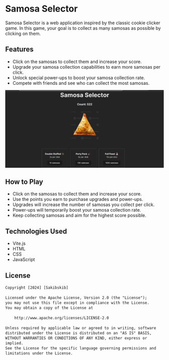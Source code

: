 # Samosa Selector

Samosa Selector is a web application inspired by the classic cookie clicker game. In this game, your goal is to collect as many samosas as possible by clicking on them.

## Features

- Click on the samosas to collect them and increase your score.
- Upgrade your samosa collection capabilities to earn more samosas per click.
- Unlock special power-ups to boost your samosa collection rate.
- Compete with friends and see who can collect the most samosas.

![Screenshot](/public/screenshot.png)


## How to Play

- Click on the samosas to collect them and increase your score.
- Use the points you earn to purchase upgrades and power-ups.
- Upgrades will increase the number of samosas you collect per click.
- Power-ups will temporarily boost your samosa collection rate.
- Keep collecting samosas and aim for the highest score possible.

## Technologies Used

- Vite.js
- HTML
- CSS
- JavaScript


## License

    Copyright [2024] [Sakibskib]

    Licensed under the Apache License, Version 2.0 (the "License");
    you may not use this file except in compliance with the License.
    You may obtain a copy of the License at

        http://www.apache.org/licenses/LICENSE-2.0

    Unless required by applicable law or agreed to in writing, software
    distributed under the License is distributed on an "AS IS" BASIS,
    WITHOUT WARRANTIES OR CONDITIONS OF ANY KIND, either express or implied.
    See the License for the specific language governing permissions and
    limitations under the License.

